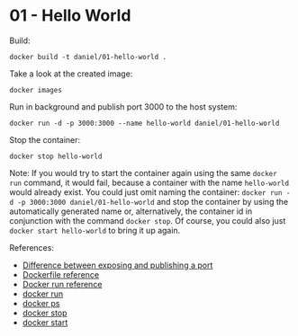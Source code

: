# 01 - Hello World

Build:

```
docker build -t daniel/01-hello-world .
```

Take a look at the created image:

```
docker images
```

Run in background and publish port 3000 to the host system:

```
docker run -d -p 3000:3000 --name hello-world daniel/01-hello-world
```

Stop the container:

```
docker stop hello-world
```

Note: If you would try to start the container again using the same `docker run` command, it would fail, because a container with the name `hello-world` would already exist. You could just omit naming the container: `docker run -d -p 3000:3000 daniel/01-hello-world` and stop the container by using the automatically generated name or, alternatively, the container id in conjunction with the command `docker stop`. Of course, you could also just `docker start hello-world` to bring it up again.

References:

* [Difference between exposing and publishing a port](https://docs.docker.com/docker-cloud/apps/ports/)
* [Dockerfile reference](https://docs.docker.com/engine/reference/builder/)
* [Docker run reference](https://docs.docker.com/engine/reference/run/)
* [docker run](https://docs.docker.com/engine/reference/commandline/run/)
* [docker ps](https://docs.docker.com/engine/reference/commandline/ps/)
* [docker stop](https://docs.docker.com/engine/reference/commandline/stop/)
* [docker start](https://docs.docker.com/engine/reference/commandline/start/)